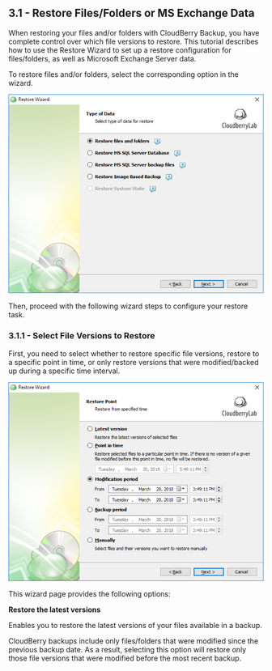 ## 3.1 - Restore Files/Folders or MS Exchange Data

When restoring your files and/or folders with CloudBerry Backup, you have complete control over which file versions to restore. This tutorial describes how to use the Restore Wizard to set up a restore configuration for files/folders, as well as Microsoft Exchange Server data.

To restore files and/or folders, select the corresponding option in the wizard.

![](/assets/restore-files-and-folders.png)

Then, proceed with the following wizard steps to configure your restore task.

### 3.1.1 - Select File Versions to Restore

First, you need to select whether to restore specific file versions, restore to a specific point in time, or only restore versions that were modified/backed up during a specific time interval.

![](/assets/select-file-versions-to-restore.png)

This wizard page provides the following options:

**Restore the latest versions**

Enables you to restore the latest versions of your files available in a backup.

CloudBerry backups include only files/folders that were modified since the previous backup date. As a result, selecting this option will restore only those file versions that were modified before the most recent backup.

​











